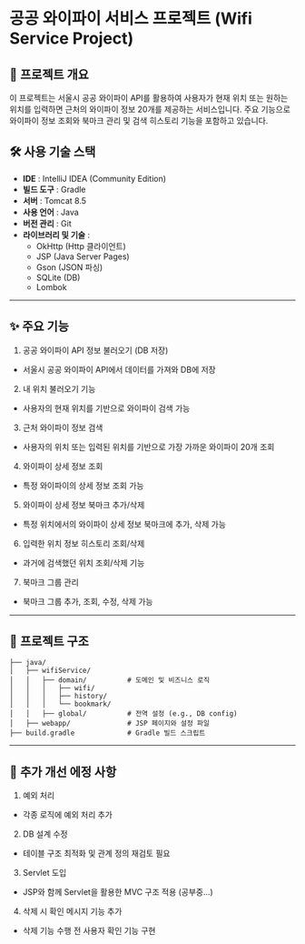 # 공공 와이파이 서비스 프로젝트 (Wifi Service Project)

## 📖 프로젝트 개요
이 프로젝트는 서울시 공공 와이파이 API를 활용하여 사용자가 현재 위치 또는 원하는 위치를 입력하면 근처의 와이파이 정보 20개를 제공하는 서비스입니다.
주요 기능으로 와이파이 정보 조회와 북마크 관리 및 검색 히스토리 기능을 포함하고 있습니다.

## 🛠️ 사용 기술 스택
- **IDE** : IntelliJ IDEA (Community Edition)
- **빌드 도구** : Gradle
- **서버** : Tomcat 8.5
- **사용 언어** : Java
- **버전 관리** : Git
- **라이브러리 및 기술** :
  - OkHttp (Http 클라이언트)
  - JSP (Java Server Pages)
  - Gson (JSON 파싱)
  - SQLite (DB)
  - Lombok

---

## ✨ 주요 기능
1. 공공 와이파이 API 정보 불러오기 (DB 저장)
  - 서울시 공공 와이파이 API에서 데이터를 가져와 DB에 저장
2. 내 위치 불러오기 기능
  - 사용자의 현재 위치를 기반으로 와이파이 검색 가능
3. 근처 와이파이 정보 검색
  - 사용자의 위치 또는 입력된 위치를 기반으로 가장 가까운 와이파이 20개 조회
4. 와이파이 상세 정보 조회
  - 특정 와이파이의 상세 정보 조회 가능
5. 와이파이 상세 정보 북마크 추가/삭제
  - 특정 위치에서의 와이파이 상세 정보 북마크에 추가, 삭제 가능
6. 입력한 위치 정보 히스토리 조회/삭제
  - 과거에 검색했던 위치 조회/삭제 기능
7. 북마크 그룹 관리
  - 북마크 그룹 추가, 조회, 수정, 삭제 가능

---

## 📂 프로젝트 구조
```
├── java/
│   ├── wifiService/
│   │   ├── domain/          # 도메인 및 비즈니스 로직
│   │   │   ├── wifi/
│   │   │   ├── history/
│   │   │   └── bookmark/
│   │   ├── global/          # 전역 설정 (e.g., DB config)
│   ├── webapp/              # JSP 페이지와 설정 파일
├── build.gradle             # Gradle 빌드 스크립트
```

---


## 🔧 추가 개선 에정 사항 
1. 예외 처리
  - 각종 로직에 예외 처리 추가
2. DB 설계 수정
  - 테이블 구조 최적화 및 관계 정의 재검토 필요
3. Servlet 도입
  - JSP와 함께 Servlet을 활용한 MVC 구조 적용 (공부중...)
4. 삭제 시 확인 메시지 기능 추가
  - 삭제 기능 수행 전 사용자 확인 기능 구현
